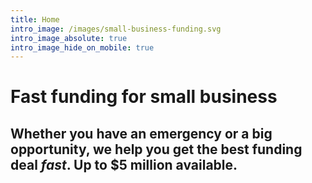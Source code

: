 ```yaml
---
title: Home
intro_image: /images/small-business-funding.svg
intro_image_absolute: true
intro_image_hide_on_mobile: true
---
```

# Fast funding for small business

## Whether you have an emergency or a  big opportunity, we help you get the best funding deal <em>fast</em>. Up to $5 million available.
